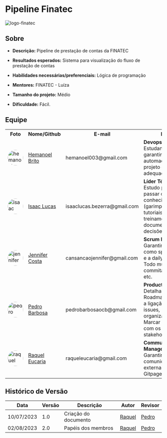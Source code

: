 
# Pipeline Finatec
![logo-finatec](https://www.finatec.org.br/wp-content/themes/finatec/images/empty.png)

## Sobre
- **Descrição:** Pipeline de prestação de contas da FINATEC

- **Resultados esperados:** Sistema para visualização do fluxo de prestação de contas

- **Habilidades necessárias/preferenciais:** Lógica de programação

- **Mentores:** FINATEC - Luíza

- **Tamanho do projeto:**  Médio

- **Dificuldade:** Fácil.

## Equipe
<div>
    <table>
    <tr>
        <th>Foto</th>
        <th>Nome/Github</th>
        <th>E-mail</th>
        <th>Papel</th>
    </tr>
    <tr>
        <td><img alt="hemanoel" src="https://avatars.githubusercontent.com/u/88113694?v=4" style="border-radius:50%" width="50"></td>
        <td><a href="https://github.com/hemanoelbritoF">Hemanoel Brito</a></td>
        <td>hemanoel003@gmail.com</td>
        <td><b>Devops/Arquitetura</b><br>Estudando e garantindo que a automação do projeto esta adequada. </td>
    </tr>
    <tr>
        <td><img alt="isaac" src="https://avatars.githubusercontent.com/u/90662483?v=4" style="border-radius:50%" width="50"></td>
        <td><a href="https://github.com/IsaacLusca">Isaac Lucas</a></td>
        <td>isaaclucas.bezerra@gmail.com</td>
        <td><b>Líder Técnico</b><br>Estudo prévio para passar o conhecimento (garimpando tutoriais, treinamentos, documentando decisões técnicas)<br></td>
    </tr>
    <tr>
        <td><img alt="jennifer" src="https://avatars.githubusercontent.com/u/120498502?v=4" style="border-radius:50%" width="50"></td>
        <td><a href="https://github.com/cansancaojennifer">Jennifer Costa</a></td>
        <td>cansancaojennifer@gmail.com</td>
        <td><b>Scrum Master</b><br>Garantir os rituais como sprint, review e a daily. <br>Todo mundo commitando no git, etc.</td>
    </tr>
    <tr>
        <td><img alt="pedro" src="https://avatars.githubusercontent.com/u/78980796?v=4" style="border-radius:50%" width="50"></td>
        <td><a href="https://github.com/pedrobarbosaocb">Pedro Barbosa</a></td>
        <td>pedrobarbosaocb@gmail.com</td>
        <td><b>Product Manager</b><br>Detalhamento do Roadmap - Garantir a ligação com as issues, organização...<br>Marcar reuniões com os stakeholders</td>
    </tr>
    <tr>
        <td><img alt="raquel" src="https://avatars.githubusercontent.com/u/81540491?v=4" style="border-radius:50%" width="50"></td>
        <td><a href="https://github.com/raqueleucaria">Raquel Eucaria</a></td>
        <td>raqueleucaria@gmail.com</td>
        <td><b>Community Manager</b><br>Garantir a comunicação com externa do projeto - Gitpage, front...</td>
    </tr>
    </table>
</div>




## Histórico de Versão

| Data | Versão | Descrição |  Autor   |   Revisor  |
| ---- | ------ | ----------| ------- | --------- |
| 10/07/2023 |       1.0   | Criação do documento | [Raquel](https://github.com/raqueleucaria) | [Pedro](https://github.com/pedrobarbosaocb) |
| 02/08/2023 |       2.0   | Papéis dos membros | [Raquel](https://github.com/raqueleucaria) | [Pedro](https://github.com/pedrobarbosaocb) |

